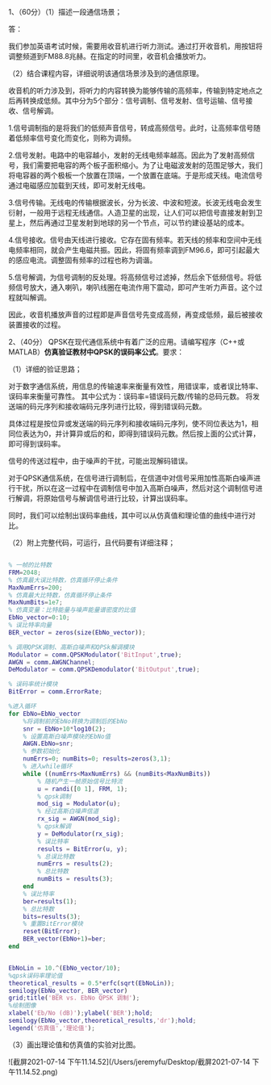 1、（60分）（1）描述一段通信场景；

答：

我们参加英语考试时候，需要用收音机进行听力测试。通过打开收音机，用按钮将调整频道到FM88.8兆赫。在指定的时间里，收音机会播放听力。

（2）结合课程内容，详细说明该通信场景涉及到的通信原理。

收音机的听力涉及到，将听力的内容转换为能够传输的高频率，传输到特定地点之后再转换成低频。其中分为5个部分：信号调制、信号发射、信号运输、信号接收、信号解调。

1.信号调制指的是将我们的低频声音信号，转成高频信号。此时，让高频率信号随着低频率信号变化而变化，则称为调频。

2.信号发射。电路中的电容越小，发射的无线电频率越高。因此为了发射高频信号，我们需要把电容的两个板子面积缩小。为了让电磁波发射的范围足够大，我们将电容器的两个极板一个放置在顶端，一个放置在底端。于是形成天线。电流信号通过电磁感应加载到天线，即可发射无线电。

3.信号传输。无线电的传输根据波长，分为长波、中波和短波。长波无线电会发生衍射，一般用于远程无线通信。人造卫星的出现，让人们可以把信号直接发射到卫星上，然后再通过卫星发射到地球的另一个节点，可以节约建设基站的成本。

4.信号接收。信号由天线进行接收。它存在固有频率。若天线的频率和空间中无线电频率相同，就会产生电磁共振。因此，将固有频率调到FM96.6，即可引起最大的感应电流。调整固有频率的过程也称为调谐。

5.信号解调，为信号调制的反处理。将高频信号过滤掉，然后余下低频信号。将低频信号放大，通入喇叭，喇叭线圈在电流作用下震动，即可产生听力声音。这个过程就叫解调。

因此，收音机播放声音的过程即是声音信号先变成高频，再变成低频，最后被接收装置接收的过程。



2、（40分） QPSK在现代通信系统中有着广泛的应用。请编写程序（C++或MATLAB）**仿真验证教材中QPSK的误码率公式**。要求：

（1）详细的验证思路；

对于数字通信系统，用信息的传输速率来衡量有效性，用错误率，或者误比特率、误码率来衡量可靠性。
其中公式为：误码率=错误码元数/传输的总码元数。
将发送端的码元序列和接收端码元序列进行比较，得到错误码元数。

具体过程是按位异或发送端的码元序列和接收端码元序列，使不同位表达为1，相同位表达为0，并计算异或后的和，即得到错误码元数。然后按上面的公式计算，即可得到误码率。

信号的传送过程中，由于噪声的干扰，可能出现解码错误。

对于QPSK通信系统，在信号进行调制后，在信道中对信号采用加性高斯白噪声进行干扰，所以在这一过程中在调制信号中加入高斯白噪声，然后对这个调制信号进行解调，将原始信号与解调信号进行比较，计算出误码率。

同时，我们可以绘制出误码率曲线，其中可以从仿真值和理论值的曲线中进行对比。

（2）附上完整代码，可运行，且代码要有详细注释；

```matlab

% 一帧的比特数
FRM=2048; 
% 仿真最大误比特数，仿真循环停止条件
MaxNumErrs=200; 
% 仿真最大比特数，仿真循环停止条件
MaxNumBits=1e7; 
% 仿真变量：比特能量与噪声能量谱密度的比值
EbNo_vector=0:10; 
% 误比特率向量
BER_vector = zeros(size(EbNo_vector)); 

% 调用QPSK调制、高斯白噪声和QPSk解调模块
Modulator = comm.QPSKModulator('BitInput',true); 
AWGN = comm.AWGNChannel; 
DeModulator = comm.QPSKDemodulator('BitOutput',true); 

% 误码率统计模块
BitError = comm.ErrorRate; 

%进入循环
for EbNo=EbNo_vector
    %将调制前的EbNo转换为调制后的EbNo
    snr = EbNo+10*log10(2); 
    % 设置高斯白噪声模块的EbNo值
    AWGN.EbNo=snr; 
    % 参数初始化
    numErrs=0; numBits=0; results=zeros(3,1); 
    % 进入while循环
    while ((numErrs<MaxNumErrs) && (numBits<MaxNumBits)) 
        % 随机产生一帧原始信号比特流
        u = randi([0 1], FRM, 1); 
        % qpsk调制
        mod_sig = Modulator(u);   
        % 经过高斯白噪声信道 
        rx_sig = AWGN(mod_sig);   
        % qpsk解调
        y = DeModulator(rx_sig);  
        % 误比特率
        results = BitError(u, y);
        % 总误比特数
        numErrs = results(2); 
        % 总比特数
        numBits = results(3); 
    end
    % 误比特率
    ber=results(1); 
    % 总比特数
    bits=results(3); 
    % 重置BitError模块
    reset(BitError); 
    BER_vector(EbNo+1)=ber; 
end


EbNoLin = 10.^(EbNo_vector/10); 
%qpsk误码率理论值
theoretical_results = 0.5*erfc(sqrt(EbNoLin)); 
semilogy(EbNo_vector, BER_vector) 
grid;title('BER vs. EbNo QPSK 调制');
%绘制图像
xlabel('Eb/No (dB)');ylabel('BER');hold;
semilogy(EbNo_vector,theoretical_results,'dr');hold;
legend('仿真值','理论值');
```



（3）画出理论值和仿真值的实验对比图。

![截屏2021-07-14 下午11.14.52](/Users/jeremyfu/Desktop/截屏2021-07-14 下午11.14.52.png)



